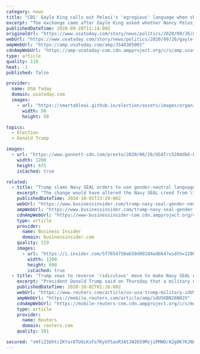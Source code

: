 ```yaml
---
category: news
title: "CBS' Gayle King calls out Pelosi's 'egregious' language when she refers to Trump allies as 'henchmen'"
excerpt: "The exchange came after Gayle King asked whether Nancy Pelosi still felt that Joe Biden shouldn't debate Donald Trump."
publishedDateTime: 2020-09-28T11:14:00Z
originalUrl: "https://www.usatoday.com/story/news/politics/2020/09/26/gayle-king-egregious-pelosi-call-trump-allies-henchmen/3548365001/"
webUrl: "https://www.usatoday.com/story/news/politics/2020/09/26/gayle-king-egregious-pelosi-call-trump-allies-henchmen/3548365001/"
ampWebUrl: "https://amp.usatoday.com/amp/3548365001"
cdnAmpWebUrl: "https://amp-usatoday-com.cdn.ampproject.org/c/s/amp.usatoday.com/amp/3548365001"
type: article
quality: 110
heat: -1
published: false

provider:
  name: USA Today
  domain: usatoday.com
  images:
    - url: "https://smartableai.github.io/election/assets/images/organizations/usatoday.com-50x50.jpg"
      width: 50
      height: 50

topics:
  - Election
  - Donald Trump

images:
  - url: "https://www.gannett-cdn.com/presto/2020/06/26/USAT/c520ddb6-ba52-4c2c-aa2a-c87c91a30630-AP_Congress_Pelosi.jpg?auto=webp&crop=3779,2126,x0,y36&format=pjpg&width=1200"
    width: 1200
    height: 675
    isCached: true

related:
  - title: "Trump slams Navy SEAL orders to use gender-neutral language, calls it 'ridiculous'"
    excerpt: "The change would have altered the Navy SEAL creed from \"a common man\" to \"common citizens.\""
    publishedDateTime: 2020-10-01T23:29:00Z
    webUrl: "https://www.businessinsider.com/trump-navy-seal-gender-neutral-language-2020-10"
    ampWebUrl: "https://www.businessinsider.com/trump-navy-seal-gender-neutral-language-2020-10?amp"
    cdnAmpWebUrl: "https://www-businessinsider-com.cdn.ampproject.org/c/s/www.businessinsider.com/trump-navy-seal-gender-neutral-language-2020-10?amp"
    type: article
    provider:
      name: Business Insider
      domain: businessinsider.com
    quality: 119
    images:
      - url: "https://i.insider.com/5f7654750ab50d00184adb64?width=1200&format=jpeg"
        width: 1200
        height: 600
        isCached: true
  - title: "Trump vows to reverse 'ridiculous' move to make Navy SEAL ethos gender-neutral"
    excerpt: "President Donald Trump said on Thursday that a military decision to make the Navy SEAL ethos gender-neutral was \"ridiculous\" and vowed to overturn it, his latest move to intervene in lower-level military affairs ahead of the Nov."
    publishedDateTime: 2020-10-02T01:16:00Z
    webUrl: "https://www.reuters.com/article/us-usa-trump-military-idUSKBN26N02V"
    ampWebUrl: "https://mobile.reuters.com/article/amp/idUSKBN26N02V"
    cdnAmpWebUrl: "https://mobile-reuters-com.cdn.ampproject.org/c/s/mobile.reuters.com/article/amp/idUSKBN26N02V"
    type: article
    provider:
      name: Reuters
      domain: reuters.com
    quality: 101

secured: "vHfiZ1UhtcIKYur6TUGLKsFo7KyUYSaoR3AtJW2659MzjiPMWD/A2g0K7KJNLCvVG+256P36bzAEjzShCBylBj9TluhzvJ+T8dv15QZs+VsqQ1tEGOsnC3T367aAGRBLatk4ozr+fTxSAxn60fe2+i6KNNy9jaiY7KQMDflt94yOX2k3OLE0ntD1bSShiYQ5/nzjNx6nwVAhmASkJ1fuahVAuzLaL9bHvigzUjnv352gDkNgnmH2/hXL2UzUvsxmI3XHpqaLTHvjcm/YtIz2URXZa4/Jms2AvmbpFPsA4/xkJ7SA3YDLySRU/yJmISn+Qh5rs+mxrMyMaOCJI6dT0tN6kEit7R0+ASjwZyiiEjw=;ILmJySTMKFw8Td74NFYZ3A=="
---
```


